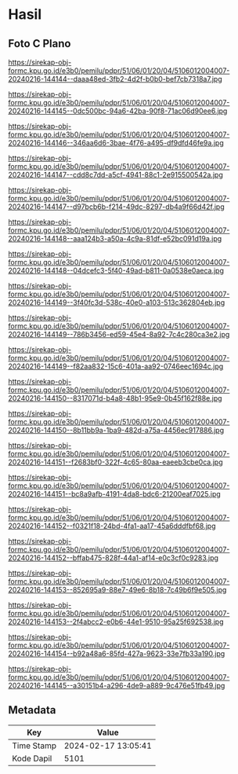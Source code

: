 # Hasil

## Foto C Plano

https://sirekap-obj-formc.kpu.go.id/e3b0/pemilu/pdpr/51/06/01/20/04/5106012004007-20240216-144144--daaa48ed-3fb2-4d2f-b0b0-bef7cb7318a7.jpg

https://sirekap-obj-formc.kpu.go.id/e3b0/pemilu/pdpr/51/06/01/20/04/5106012004007-20240216-144145--0dc500bc-94a6-42ba-90f8-71ac06d90ee6.jpg

https://sirekap-obj-formc.kpu.go.id/e3b0/pemilu/pdpr/51/06/01/20/04/5106012004007-20240216-144146--346aa6d6-3bae-4f76-a495-df9dfd46fe9a.jpg

https://sirekap-obj-formc.kpu.go.id/e3b0/pemilu/pdpr/51/06/01/20/04/5106012004007-20240216-144147--cdd8c7dd-a5cf-4941-88c1-2e915500542a.jpg

https://sirekap-obj-formc.kpu.go.id/e3b0/pemilu/pdpr/51/06/01/20/04/5106012004007-20240216-144147--d97bcb6b-f214-49dc-8297-db4a9f66d42f.jpg

https://sirekap-obj-formc.kpu.go.id/e3b0/pemilu/pdpr/51/06/01/20/04/5106012004007-20240216-144148--aaa124b3-a50a-4c9a-81df-e52bc091d19a.jpg

https://sirekap-obj-formc.kpu.go.id/e3b0/pemilu/pdpr/51/06/01/20/04/5106012004007-20240216-144148--04dcefc3-5f40-49ad-b811-0a0538e0aeca.jpg

https://sirekap-obj-formc.kpu.go.id/e3b0/pemilu/pdpr/51/06/01/20/04/5106012004007-20240216-144149--3f40fc3d-538c-40e0-a103-513c362804eb.jpg

https://sirekap-obj-formc.kpu.go.id/e3b0/pemilu/pdpr/51/06/01/20/04/5106012004007-20240216-144149--786b3456-ed59-45e4-8a92-7c4c280ca3e2.jpg

https://sirekap-obj-formc.kpu.go.id/e3b0/pemilu/pdpr/51/06/01/20/04/5106012004007-20240216-144149--f82aa832-15c6-401a-aa92-0746eec1694c.jpg

https://sirekap-obj-formc.kpu.go.id/e3b0/pemilu/pdpr/51/06/01/20/04/5106012004007-20240216-144150--8317071d-b4a8-48b1-95e9-0b45f162f88e.jpg

https://sirekap-obj-formc.kpu.go.id/e3b0/pemilu/pdpr/51/06/01/20/04/5106012004007-20240216-144150--8b11bb9a-1ba9-482d-a75a-4456ec917886.jpg

https://sirekap-obj-formc.kpu.go.id/e3b0/pemilu/pdpr/51/06/01/20/04/5106012004007-20240216-144151--f2683bf0-322f-4c65-80aa-eaeeb3cbe0ca.jpg

https://sirekap-obj-formc.kpu.go.id/e3b0/pemilu/pdpr/51/06/01/20/04/5106012004007-20240216-144151--bc8a9afb-4191-4da8-bdc6-21200eaf7025.jpg

https://sirekap-obj-formc.kpu.go.id/e3b0/pemilu/pdpr/51/06/01/20/04/5106012004007-20240216-144152--f0321f18-24bd-4fa1-aa17-45a6dddfbf68.jpg

https://sirekap-obj-formc.kpu.go.id/e3b0/pemilu/pdpr/51/06/01/20/04/5106012004007-20240216-144152--bffab475-828f-44a1-af14-e0c3cf0c9283.jpg

https://sirekap-obj-formc.kpu.go.id/e3b0/pemilu/pdpr/51/06/01/20/04/5106012004007-20240216-144153--852695a9-88e7-49e6-8b18-7c49b6f9e505.jpg

https://sirekap-obj-formc.kpu.go.id/e3b0/pemilu/pdpr/51/06/01/20/04/5106012004007-20240216-144153--2f4abcc2-e0b6-44e1-9510-95a25f692538.jpg

https://sirekap-obj-formc.kpu.go.id/e3b0/pemilu/pdpr/51/06/01/20/04/5106012004007-20240216-144154--b92a48a6-85fd-427a-9623-33e7fb33a190.jpg

https://sirekap-obj-formc.kpu.go.id/e3b0/pemilu/pdpr/51/06/01/20/04/5106012004007-20240216-144145--a30151b4-a296-4de9-a889-9c476e51fb49.jpg


## Metadata

| Key        | Value               |
| ---------- | ------------------- |
| Time Stamp | 2024-02-17 13:05:41 |
| Kode Dapil | 5101                |



